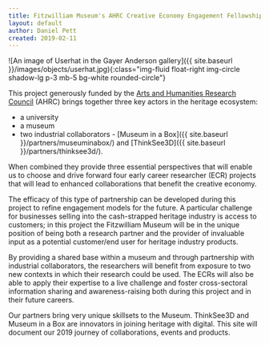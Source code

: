 ```yaml
---
title: Fitzwilliam Museum's AHRC Creative Economy Engagement Fellowships
layout: default
author: Daniel Pett
created: 2019-02-11
---
```


![An image of Userhat in the Gayer Anderson gallery]({{ site.baseurl }}/images/objects/userhat.jpg){:class="img-fluid float-right img-circle shadow-lg p-3 mb-5 bg-white rounded-circle"}

This project generously funded by the [Arts and Humanities Research Council](https://ahrc.ukri.org/) (AHRC)
brings together three key actors in the heritage ecosystem:

* a university
* a museum
* two industrial collaborators - [Museum in a Box]({{ site.baseurl }}/partners/museuminabox/)
and [ThinkSee3D]({{ site.baseurl }}/partners/thinksee3d/).

When combined they provide three essential perspectives that will enable us to
choose and drive forward four early career researcher (ECR) projects that will
lead to enhanced collaborations that benefit the creative economy.

The efficacy of this type of partnership can be developed during this project to
refine engagement models for the future. A particular challenge for businesses
selling into the cash-strapped heritage industry is access to customers; in this
project the Fitzwilliam Museum will be in the unique position of being both a
research partner and the provider of invaluable input as a potential customer/end
user for heritage industry products.

By providing a shared base within a museum and through partnership with industrial
collaborators, the researchers will benefit from exposure to two new contexts in which their
research could be used. The ECRs will also be able to apply their expertise to a live challenge
and foster cross-sectoral information sharing and awareness-raising both during this project and
in their future careers.

Our partners bring very unique skillsets to the Museum. ThinkSee3D and Museum in
a Box are innovators in joining heritage with digital. This site will document our
2019 journey of collaborations, events and products.
